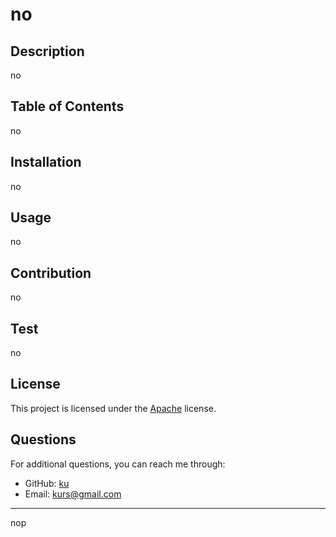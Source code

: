 
# no

## Description
no

## Table of Contents
no

## Installation
no

## Usage
no

## Contribution
no

## Test
no

## License
This project is licensed under the [Apache]([![license](https://img.shields.io/badge/license-Apache-blue.svg)](https://shields.io)) license.

## Questions
For additional questions, you can reach me through:
- GitHub: [ku](https://github.com/ku)
- Email: kurs@gmail.com

---

nop

